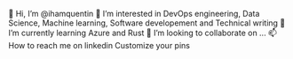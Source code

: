 👋 Hi, I’m @ihamquentin
👀 I’m interested in DevOps engineering, Data Science, Machine learning, Software developement and Technical writing
🌱 I’m currently learning Azure and Rust
💞️ I’m looking to collaborate on ...
📫 How to reach me on linkedin
Customize your pins
